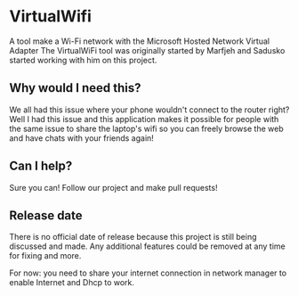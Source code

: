 # VirtualWifi
A tool make a Wi-Fi network with the Microsoft Hosted Network Virtual Adapter
The VirtualWiFi tool was originally started by Marfjeh and Sadusko started working with him on this project.

## Why would I need this?
We all had this issue where your phone wouldn't connect to the router right? Well I had this issue and this application makes it possible for people with the same issue to share the laptop's wifi so you can freely browse the web and have chats with your friends again!

## Can I help?
Sure you can! Follow our project and make pull requests!

## Release date
There is no official date of release because this project is still being discussed and made. Any additional features could be removed at any time for fixing and more.

For now: you need to share your internet connection in network manager to enable Internet and Dhcp to work.
